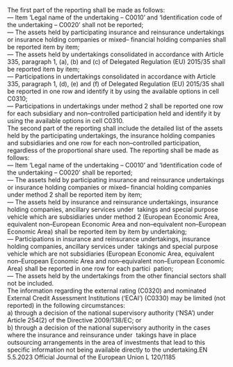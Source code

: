  
The first part of the reporting shall be made as follows:  
— Item ‘Legal name of the undertaking – C0010’ and ‘Identification code of the undertaking – C0020’ shall not be 
reported;  
— The assets held by participating insurance and reinsurance undertakings or insurance holding companies or mixed– 
financial holding companies shall be reported item by item;  
— The assets held by undertakings consolidated in accordance with Article 335, paragraph 1, (a), (b) and (c) of 
Delegated Regulation (EU) 2015/35 shall be reported item by item;  
— Participations in undertakings consolidated in accordance with Article 335, paragraph 1, (d), (e) and (f) of Delegated 
Regulation (EU) 2015/35 shall be reported in one row and identify it by using the available options in cell C0310;  
— Participations in undertakings under method 2 shall be reported one row for each subsidiary and non–controlled 
participation held and identify it by using the available options in cell C0310.  
The second part of the reporting shall include the detailed list of the assets held by the participating undertakings, the 
insurance holding companies and subsidiaries and one row for each non–controlled participation, regardless of the 
proportional share used. The reporting shall be made as follows:  
— Item ‘Legal name of the undertaking – C0010’ and ‘Identification code of the undertaking – C0020’ shall be 
reported;  
— The assets held by participating insurance and reinsurance undertakings or insurance holding companies or mixed– 
financial holding companies under method 2 shall be reported item by item;  
— The assets held by insurance and reinsurance undertakings, insurance holding companies, ancillary services under ­
takings and special purpose vehicle which are subsidiaries under method 2 (European Economic Area, equivalent 
non–European Economic Area and non–equivalent non–European Economic Area) shall be reported item by item by 
undertaking;  
— Participations in insurance and reinsurance undertakings, insurance holding companies, ancillary services under ­
takings and special purpose vehicle which are not subsidiaries (European Economic Area, equivalent non–European 
Economic Area and non–equivalent non–European Economic Area) shall be reported in one row for each partici ­
pation;  
— The assets held by the undertakings from the other financial sectors shall not be included.  
The information regarding the external rating (C0320) and nominated External Credit Assessment Institutions (‘ECAI’) 
(C0330) may be limited (not reported) in the following circumstances:  
a) through a decision of the national supervisory authority (‘NSA’) under Article 254(2) of the Directive 2009/138/EC; 
or  
b) through a decision of the national supervisory authority in the cases where the insurance and reinsurance under ­
takings have in place outsourcing arrangements in the area of investments that lead to this specific information not 
being available directly to the undertaking.EN  5.5.2023 Official Journal of the European Union L 120/1185